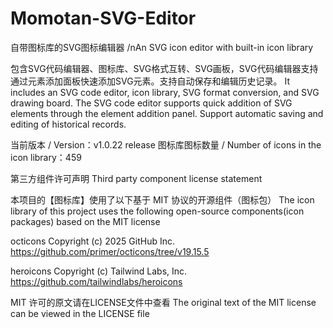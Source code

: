 # Momotan-SVG-Editor
自带图标库的SVG图标编辑器
/nAn SVG icon editor with built-in icon library

包含SVG代码编辑器、图标库、SVG格式互转、SVG画板，SVG代码编辑器支持通过元素添加面板快速添加SVG元素。支持自动保存和编辑历史记录。
It includes an SVG code editor, icon library, SVG format conversion, and SVG drawing board. The SVG code editor supports quick addition of SVG elements through the element addition panel. Support automatic saving and editing of historical records.

当前版本 / Version：v1.0.22 release
图标库图标数量 / Number of icons in the icon library：459

第三方组件许可声明
Third party component license statement

本项目的【图标库】使用了以下基于 MIT 协议的开源组件（图标包）
The icon library of this project uses the following open-source components(icon packages) based on the MIT license

octicons
Copyright (c) 2025 GitHub Inc.
https://github.com/primer/octicons/tree/v19.15.5

heroicons
Copyright (c) Tailwind Labs, Inc.
https://github.com/tailwindlabs/heroicons

MIT 许可的原文请在LICENSE文件中查看
The original text of the MIT license can be viewed in the LICENSE file
